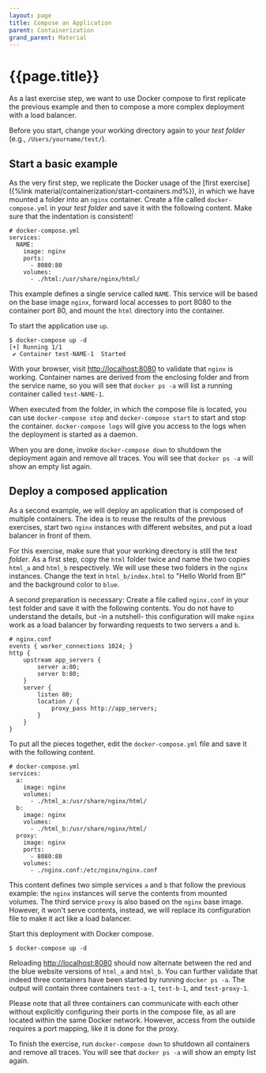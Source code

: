 ```yaml
---
layout: page
title: Compose an Application
parent: Containerization
grand_parent: Material
---
```


# {{page.title}}

As a last exercise step, we want to use Docker compose to first replicate the previous example and then to compose a more complex deployment with a load balancer.

Before you start, change your working directory again to your *test folder* (e.g., `/Users/yourname/test/`).


## Start a basic example

As the very first step, we replicate the Docker usage of the [first exercise]({%link material/containerization/start-containers.md%}), in which we have mounted a folder into an `nginx` container.
Create a file called `docker-compose.yml` in your *test folder* and save it with the following content.
Make sure that the indentation is consistent!


    # docker-compose.yml
    services:
      NAME:
        image: nginx
        ports:
          - 8080:80
        volumes:
          - ./html:/usr/share/nginx/html/

This example defines a single service called `NAME`.
This service will be based on the base image `nginx`, forward local accesses to port 8080 to the container port 80, and mount the `html` directory into the container.

To start the application use `up`.

    $ docker-compose up -d
    [+] Running 1/1
     ✔ Container test-NAME-1  Started

With your browser, visit [http://localhost:8080](http://localhost:8080) to validate that `nginx` is working.
Container names are derived from the enclosing folder and from the service name, so you will see that `docker ps -a` will list a running container called `test-NAME-1`.

When executed from the folder, in which the compose file is located, you can use `docker-compose stop` and `docker-compose start` to start and stop the container.
`docker-compose logs` will give you access to the logs when the deployment is started as a daemon.

When you are done, invoke `docker-compose down` to shutdown the deployment again and remove all traces.
You will see that `docker ps -a` will show an empty list again.


## Deploy a composed application

As a second example, we will deploy an application that is composed of multiple containers.
The idea is to reuse the results of the previous exercises, start two `nginx` instances with different websites, and put a load balancer in front of them.

For this exercise, make sure that your working directory is still the *test folder*.
As a first step, copy the `html` folder twice and name the two copies `html_a` and `html_b` respectively.
We will use these two folders in the `nginx` instances.
Change the text in `html_b/index.html` to "Hello World from B!" and the background color to `blue`.

A second preparation is necessary: Create a file called `nginx.conf` in your test folder and save it with the following contents.
You do not have to understand the details, but -in a nutshell- this configuration will make `nginx` work as a load balancer by forwarding requests to two servers `a` and `b`.

    # nginx.conf
    events { worker_connections 1024; }
    http {
        upstream app_servers {
            server a:80;
            server b:80;
        }
        server {
            listen 80;
            location / {
                proxy_pass http://app_servers;
            }
        }
    }

To put all the pieces together, edit the `docker-compose.yml` file and save it with the following content.

    # docker-compose.yml
    services:
      a:
        image: nginx
        volumes:
          - ./html_a:/usr/share/nginx/html/
      b:
        image: nginx
        volumes:
          - ./html_b:/usr/share/nginx/html/
      proxy:
        image: nginx
        ports:
          - 8080:80
        volumes:
          - ./nginx.conf:/etc/nginx/nginx.conf

This content defines two simple services `a` and `b` that follow the previous example: the `nginx` instances will serve the contents from mounted volumes.
The third service `proxy` is also based on the `nginx` base image.
However, it won't serve contents, instead, we will replace its configuration file to make it act like a load balancer.

Start this deployment with Docker compose.

    $ docker-compose up -d

Reloading [http://localhost:8080](http://localhost:8080) should now alternate between the red and the blue website versions of `html_a` and `html_b`.
You can further validate that indeed three containers have been started by running `docker ps -a`.
The output will contain three containers `test-a-1`, `test-b-1`, and `test-proxy-1`.

Please note that all three containers can communicate with each other without explicitly configuring their ports in the compose file, as all are located within the same Docker network.
However, access from the outside requires a port mapping, like it is done for the proxy.

To finish the exercise, run `docker-compose down` to shutdown all containers and remove all traces.
You will see that `docker ps -a` will show an empty list again.





